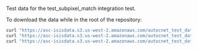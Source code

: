 Test data for the test_subpixel_match integration test.

To download the data while in the root of the repository:

```bash
curl "https://asc-isisdata.s3.us-west-2.amazonaws.com/autocnet_test_data/B08_012650_1780_XN_02S046W.l1.cal.destriped.crop.cub" -o tests/test_subpixel_match/B08_012650_1780_XN_02S046W.l1.cal.destriped.crop.cub
curl "https://asc-isisdata.s3.us-west-2.amazonaws.com/autocnet_test_data/D16_033458_1785_XN_01S046W.l1.cal.destriped.crop.cub" -o tests/test_subpixel_match/D16_033458_1785_XN_01S046W.l1.cal.destriped.crop.cub
curl "https://asc-isisdata.s3.us-west-2.amazonaws.com/autocnet_test_data/J04_046447_1777_XI_02S046W.l1.cal.destriped.crop.cub" -o tests/test_subpixel_match/J04_046447_1777_XI_02S046W.l1.cal.destriped.crop.cub
```